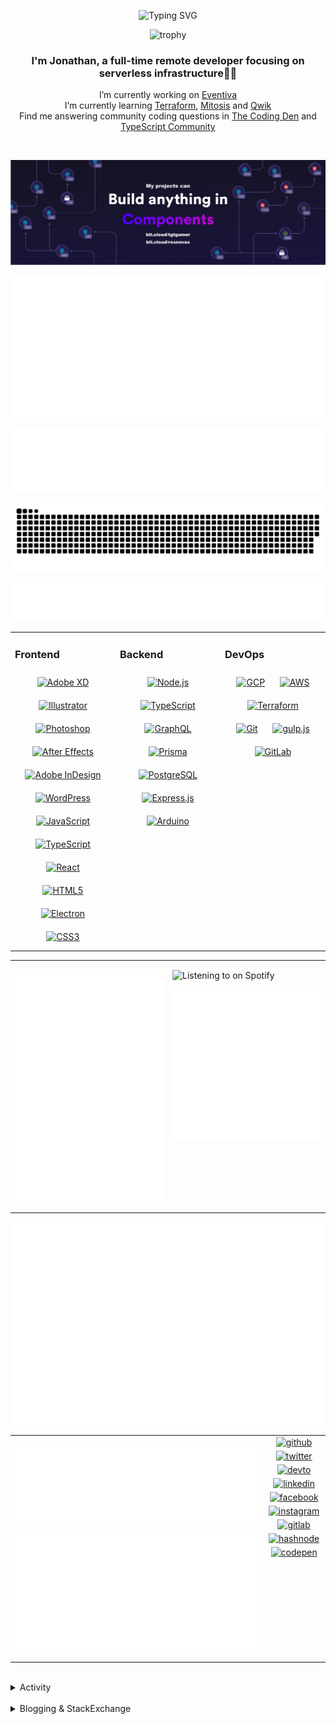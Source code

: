 <div align="center">

![Typing SVG](https://readme-typing-svg.demolab.com?font=Fira+Code&pause=1000&color=1AA9F7¢er=true&vCenter=true&width=275&lines=%3C+%F0%9F%91%8B+Hola%2C+World!+%3E;%3C+%F0%9F%91%8B+Hello%2C+World!+%3E;%3C+%F0%9F%91%8B+Bonjour%2C+World!+%3E;%3C+%F0%9F%91%8B+Welcome%2C+World+%3E)

</div>

<div align="center">

![trophy](https://github-profile-trophy.vercel.app/?username=tgtgamer&no-bg=true&no-frame=true&column=-1&margin-w=15)

</div>  
  
<div align="center">
  
###  I'm Jonathan, a full-time remote developer focusing on serverless infrastructure👨‍💻

I’m currently working on [Eventiva](https://github.com/eventiva/eventiva) </br>
I’m currently learning [Terraform](https://www.terraform.io/), [Mitosis](https://mitosis.builder.io/) and [Qwik](https://qwik.builder.io/) </br>
Find me answering community coding questions in [The Coding Den](https://discord.com/invite/code) and [TypeScript Community](https://discord.gg/typescript)

</div>
<br/>

<div align="center">

[![bit.cloud](./assets/Bit.cloud.png)](https://bit.cloud/tgtgamer)

</div>

<div align="center">

![Metrics](metrics/section-intro.svg)

</div>

<div align="center">

![Metrics](metrics/section-habbits.svg)

<picture>
  <source media="(prefers-color-scheme: dark)" srcset="games/github-snake-dark.svg" />
  <source media="(prefers-color-scheme: light)" srcset="games/github-snake.svg" />
  <img alt="github-snake" src="games/github-snake.svg" />
</picture>

![Metrics](metrics/section-languages.svg)

</div>

<table><tr><td valign="top" width="33%">

### Frontend

<div align="center">  
<a href="https://www.adobe.com/in/products/xd.html" target="_blank"><img style="margin: 10px" src="https://profilinator.rishav.dev/skills-assets/adobexd.png" alt="Adobe XD" height="50" /></a>  
<a href="https://www.adobe.com/in/products/illustrator.html" target="_blank"><img style="margin: 10px" src="https://profilinator.rishav.dev/skills-assets/adobe_illustrator-icon.svg" alt="Illustrator" height="50" /></a>  
<a href="https://www.adobe.com/in/products/photoshop.html" target="_blank"><img style="margin: 10px" src="https://profilinator.rishav.dev/skills-assets/photoshop-plain.svg" alt="Photoshop" height="50" /></a>  
<a href="https://www.adobe.com/in/products/aftereffects.html" target="_blank"><img style="margin: 10px" src="https://profilinator.rishav.dev/skills-assets/aftereffects.png" alt="After Effects" height="50" /></a>  
<a href="https://www.adobe.com/in/products/indesign.html" target="_blank"><img style="margin: 10px" src="https://profilinator.rishav.dev/skills-assets/adobeindesign.svg" alt="Adobe InDesign" height="50" /></a>  
<a href="https://wordpress.com/" target="_blank"><img style="margin: 10px" src="https://profilinator.rishav.dev/skills-assets/wordpress.png" alt="WordPress" height="50" /></a>  
<a href="https://www.javascript.com/" target="_blank"><img style="margin: 10px" src="https://profilinator.rishav.dev/skills-assets/javascript-original.svg" alt="JavaScript" height="50" /></a>  
<a href="https://www.typescriptlang.org/" target="_blank"><img style="margin: 10px" src="https://profilinator.rishav.dev/skills-assets/typescript-original.svg" alt="TypeScript" height="50" /></a>  
<a href="https://reactjs.org/" target="_blank"><img style="margin: 10px" src="https://profilinator.rishav.dev/skills-assets/react-original-wordmark.svg" alt="React" height="50" /></a>  
<a href="https://en.wikipedia.org/wiki/HTML5" target="_blank"><img style="margin: 10px" src="https://profilinator.rishav.dev/skills-assets/html5-original-wordmark.svg" alt="HTML5" height="50" /></a>  
<a href="https://www.electronjs.org/" target="_blank"><img style="margin: 10px" src="https://profilinator.rishav.dev/skills-assets/electron-original.svg" alt="Electron" height="50" /></a>  
<a href="https://www.w3schools.com/css/" target="_blank"><img style="margin: 10px" src="https://profilinator.rishav.dev/skills-assets/css3-original-wordmark.svg" alt="CSS3" height="50" /></a>  
</div>

</td><td valign="top" width="33%">

### Backend

<div align="center">  
<a href="https://nodejs.org/" target="_blank"><img style="margin: 10px" src="https://profilinator.rishav.dev/skills-assets/nodejs-original-wordmark.svg" alt="Node.js" height="50" /></a>  
<a href="https://www.typescriptlang.org/" target="_blank"><img style="margin: 10px" src="https://profilinator.rishav.dev/skills-assets/typescript-original.svg" alt="TypeScript" height="50" /></a>  
<a href="https://graphql.org/" target="_blank"><img style="margin: 10px" src="https://profilinator.rishav.dev/skills-assets/graphql.png" alt="GraphQL" height="50" /></a>  
<a href="https://www.prisma.io/" target="_blank"><img style="margin: 10px" src="https://profilinator.rishav.dev/skills-assets/prisma.png" alt="Prisma" height="50" /></a>  
<a href="https://www.postgresql.org/" target="_blank"><img style="margin: 10px" src="https://profilinator.rishav.dev/skills-assets/postgresql-original-wordmark.svg" alt="PostgreSQL" height="50" /></a>  
<a href="https://expressjs.com/" target="_blank"><img style="margin: 10px" src="https://profilinator.rishav.dev/skills-assets/express-original-wordmark.svg" alt="Express.js" height="50" /></a>  
<a href="https://www.arduino.cc/" target="_blank"><img style="margin: 10px" src="https://profilinator.rishav.dev/skills-assets/arduino.png" alt="Arduino" height="50" /></a>  
</div>

</td><td valign="top" width="33%">

### DevOps

<div align="center">  
<a href="https://cloud.google.com/" target="_blank"><img style="margin: 10px" src="https://profilinator.rishav.dev/skills-assets/google_cloud-icon.svg" alt="GCP" height="50" /></a>  
<a href="https://aws.amazon.com/" target="_blank"><img style="margin: 10px" src="https://profilinator.rishav.dev/skills-assets/amazonwebservices-original-wordmark.svg" alt="AWS" height="50" /></a>  
<a href="https://www.terraform.io/" target="_blank"><img style="margin: 10px" src="https://profilinator.rishav.dev/skills-assets/terraformio-icon.svg" alt="Terraform" height="50" /></a>  
<a href="https://github.com/" target="_blank"><img style="margin: 10px" src="https://profilinator.rishav.dev/skills-assets/git-scm-icon.svg" alt="Git" height="50" /></a>  
<a href="https://gulpjs.com/" target="_blank"><img style="margin: 10px" src="https://profilinator.rishav.dev/skills-assets/gulp-plain.svg" alt="gulp.js" height="50" /></a>  
<a href="https://about.gitlab.com/" target="_blank"><img style="margin: 10px" src="https://profilinator.rishav.dev/skills-assets/gitlab.svg" alt="GitLab" height="50" /></a>  
</div>

</td></tr></table>

<table style="border: none;"><tr style="border: none;"><td valign="top" width="50%" style="border: none;">

![Metrics](metrics/section-sponsors.svg)

</td><td valign="top" width="50%" style="border: none;">

![Listening to on Spotify](https://spotify-github-profile.vercel.app/api/view?uid=21xc6lko2t6sn466piiwtnhuq&cover_image=true&theme=novatorem&bar_color_cover=true)

![Metrics](metrics/section-leetcode.svg)

</td></tr></table>

![Metrics](metrics/section-achievements.svg)


<table style="border: none;"><tr style="border: none;"><td valign="top" width="80%" style="border: none;">

![Metrics](metrics/section-code.svg)

![Metrics](metrics/section-followup.svg)


</td><td valign="top" width="20%" style="border: none;">

<div align="center">

<a href="https://github.com/TGTGamer" target="_blank">
<img src=https://img.shields.io/badge/github-%2324292e.svg?&style=for-the-badge&logo=github&logoColor=white alt=github style="margin-bottom: 5px;" />
</a>

<a href="https://twitter.com/TGTGamer" target="_blank">
<img src=https://img.shields.io/badge/twitter-%2300acee.svg?&style=for-the-badge&logo=twitter&logoColor=white alt=twitter style="margin-bottom: 5px;" />
</a>

<a href="https://dev.to/TGTGamer" target="_blank">
<img src=https://img.shields.io/badge/dev.to-%2308090A.svg?&style=for-the-badge&logo=dev.to&logoColor=white alt=devto style="margin-bottom: 5px;" />
</a>

<a href="https://linkedin.com/in/tgtgamer" target="_blank">
<img src=https://img.shields.io/badge/linkedin-%231E77B5.svg?&style=for-the-badge&logo=linkedin&logoColor=white alt=linkedin style="margin-bottom: 5px;" />
</a>

<a href="https://www.facebook.com/jonathanstevens144" target="_blank">
<img src=https://img.shields.io/badge/facebook-%232E87FB.svg?&style=for-the-badge&logo=facebook&logoColor=white alt=facebook style="margin-bottom: 5px;" />
</a>

<a href="https://instagram.com/tgtgamer" target="_blank">
<img src=https://img.shields.io/badge/instagram-%23000000.svg?&style=for-the-badge&logo=instagram&logoColor=white alt=instagram style="margin-bottom: 5px;" />
</a>

<a href="https://gitlab.com/TGTGamer" target="_blank">
<img src=https://img.shields.io/badge/gitlab-330F63.svg?&style=for-the-badge&logo=gitlab&logoColor=white alt=gitlab style="margin-bottom: 5px;" />
</a>

<a href="https://hashnode.com/@TGTGamer" target="_blank">
<img src=https://img.shields.io/badge/hashnode-%232962FF.svg?&style=for-the-badge&logo=hashnode&logoColor=white alt=hashnode style="margin-bottom: 5px;" />
</a>

<a href="https://codepen.com/TGTGamer" target="_blank">
<img src=https://img.shields.io/badge/codepen-%23131417.svg?&style=for-the-badge&logo=codepen&logoColor=white alt=codepen style="margin-bottom: 5px;" />
</a>  
</div>

</td></tr></table>

<br/>

<details><summary> Activity </summary>
  
<table><tr><td valign="top" width="50%">

<!--START_SECTION:activity-->

1. 🎉 Merged PR [#2](https://github.com/Eventiva/bit-init/pull/2) in [Eventiva/bit-init](https://github.com/Eventiva/bit-init)
2. 💪 Opened PR [#2](https://github.com/Eventiva/bit-init/pull/2) in [Eventiva/bit-init](https://github.com/Eventiva/bit-init)
3. 💪 Opened PR [#535](https://github.com/Eventiva/Eventiva/pull/535) in [Eventiva/Eventiva](https://github.com/Eventiva/Eventiva)
4. 💪 Opened PR [#534](https://github.com/Eventiva/Eventiva/pull/534) in [Eventiva/Eventiva](https://github.com/Eventiva/Eventiva)
5. 🎉 Merged PR [#533](https://github.com/Eventiva/Eventiva/pull/533) in [Eventiva/Eventiva](https://github.com/Eventiva/Eventiva)
6. 💪 Opened PR [#533](https://github.com/Eventiva/Eventiva/pull/533) in [Eventiva/Eventiva](https://github.com/Eventiva/Eventiva)
7. 🎉 Merged PR [#531](https://github.com/Eventiva/Eventiva/pull/531) in [Eventiva/Eventiva](https://github.com/Eventiva/Eventiva)
8. 💪 Opened PR [#531](https://github.com/Eventiva/Eventiva/pull/531) in [Eventiva/Eventiva](https://github.com/Eventiva/Eventiva)
9. ❌ Closed PR [#530](https://github.com/Eventiva/Eventiva/pull/530) in [Eventiva/Eventiva](https://github.com/Eventiva/Eventiva)
10. ❌ Closed PR [#529](https://github.com/Eventiva/Eventiva/pull/529) in [Eventiva/Eventiva](https://github.com/Eventiva/Eventiva)
11. ❌ Closed PR [#528](https://github.com/Eventiva/Eventiva/pull/528) in [Eventiva/Eventiva](https://github.com/Eventiva/Eventiva)
12. ❌ Closed PR [#527](https://github.com/Eventiva/Eventiva/pull/527) in [Eventiva/Eventiva](https://github.com/Eventiva/Eventiva)
13. ❌ Closed PR [#526](https://github.com/Eventiva/Eventiva/pull/526) in [Eventiva/Eventiva](https://github.com/Eventiva/Eventiva)
14. ❌ Closed PR [#521](https://github.com/Eventiva/Eventiva/pull/521) in [Eventiva/Eventiva](https://github.com/Eventiva/Eventiva)
15. ❌ Closed PR [#523](https://github.com/Eventiva/Eventiva/pull/523) in [Eventiva/Eventiva](https://github.com/Eventiva/Eventiva)
16. ❌ Closed PR [#522](https://github.com/Eventiva/Eventiva/pull/522) in [Eventiva/Eventiva](https://github.com/Eventiva/Eventiva)
17. ❌ Closed PR [#520](https://github.com/Eventiva/Eventiva/pull/520) in [Eventiva/Eventiva](https://github.com/Eventiva/Eventiva)
18. ❌ Closed PR [#519](https://github.com/Eventiva/Eventiva/pull/519) in [Eventiva/Eventiva](https://github.com/Eventiva/Eventiva)
19. 🎉 Merged PR [#524](https://github.com/Eventiva/Eventiva/pull/524) in [Eventiva/Eventiva](https://github.com/Eventiva/Eventiva)
20. 💪 Opened PR [#524](https://github.com/Eventiva/Eventiva/pull/524) in [Eventiva/Eventiva](https://github.com/Eventiva/Eventiva)
21. 🎉 Merged PR [#518](https://github.com/Eventiva/Eventiva/pull/518) in [Eventiva/Eventiva](https://github.com/Eventiva/Eventiva)
22. 🎉 Merged PR [#517](https://github.com/Eventiva/Eventiva/pull/517) in [Eventiva/Eventiva](https://github.com/Eventiva/Eventiva)
23. 💪 Opened PR [#517](https://github.com/Eventiva/Eventiva/pull/517) in [Eventiva/Eventiva](https://github.com/Eventiva/Eventiva)
24. 🎉 Merged PR [#511](https://github.com/Eventiva/Eventiva/pull/511) in [Eventiva/Eventiva](https://github.com/Eventiva/Eventiva)
25. 🎉 Merged PR [#512](https://github.com/Eventiva/Eventiva/pull/512) in [Eventiva/Eventiva](https://github.com/Eventiva/Eventiva)
26. 🎉 Merged PR [#513](https://github.com/Eventiva/Eventiva/pull/513) in [Eventiva/Eventiva](https://github.com/Eventiva/Eventiva)
27. 🎉 Merged PR [#510](https://github.com/Eventiva/Eventiva/pull/510) in [Eventiva/Eventiva](https://github.com/Eventiva/Eventiva)
28. ❌ Closed PR [#516](https://github.com/Eventiva/Eventiva/pull/516) in [Eventiva/Eventiva](https://github.com/Eventiva/Eventiva)
29. ❌ Closed PR [#514](https://github.com/Eventiva/Eventiva/pull/514) in [Eventiva/Eventiva](https://github.com/Eventiva/Eventiva)
30. ❌ Closed PR [#508](https://github.com/Eventiva/Eventiva/pull/508) in [Eventiva/Eventiva](https://github.com/Eventiva/Eventiva)
31. 🎉 Merged PR [#509](https://github.com/Eventiva/Eventiva/pull/509) in [Eventiva/Eventiva](https://github.com/Eventiva/Eventiva)
32. ❌ Closed PR [#505](https://github.com/Eventiva/Eventiva/pull/505) in [Eventiva/Eventiva](https://github.com/Eventiva/Eventiva)
33. ❌ Closed PR [#504](https://github.com/Eventiva/Eventiva/pull/504) in [Eventiva/Eventiva](https://github.com/Eventiva/Eventiva)
34. ❌ Closed PR [#503](https://github.com/Eventiva/Eventiva/pull/503) in [Eventiva/Eventiva](https://github.com/Eventiva/Eventiva)
<!--END_SECTION:activity-->

</td></tr></table></details>

<br/>

<details>
 <summary> Blogging & StackExchange </summary>
  
<!-- BLOG-POST-LIST:START -->
- [PDF-Lib - React Native - Embed Images - image.scaleToFit Error Thrown](https://stackoverflow.com/questions/75745732/pdf-lib-react-native-embed-images-image-scaletofit-error-thrown)
- [Tensorflow React - Error: modelWeightsID must be a number or number array when import](https://stackoverflow.com/questions/74309939/tensorflow-react-error-modelweightsid-must-be-a-number-or-number-array-when-i)
- [Answer by Jonathan Stevens for Fetch status on audio stream - HTTP Response](https://stackoverflow.com/questions/67752301/fetch-status-on-audio-stream-http-response/67757137#67757137)
- [Fetch status on audio stream - HTTP Response](https://stackoverflow.com/questions/67752301/fetch-status-on-audio-stream-http-response)
- [Github Actions detect author_association](https://stackoverflow.com/questions/63188674/github-actions-detect-author-association)
- [Answer by Jonathan Stevens for React styling - Overflow issues - Expo &amp; Electron single workflow](https://stackoverflow.com/questions/59939824/react-styling-overflow-issues-expo-electron-single-workflow/59941715#59941715)
- [React styling - Overflow issues - Expo &amp; Electron single workflow](https://stackoverflow.com/questions/59939824/react-styling-overflow-issues-expo-electron-single-workflow)
- [React WebkitAppRegion Warnings](https://stackoverflow.com/questions/59870837/react-webkitappregion-warnings)
- [Dialogflow &amp; Express -- Fulfilment](https://stackoverflow.com/questions/57964582/dialogflow-express-fulfilment)
- [Answer by Jonathan Stevens for SVG Changing specific colour - CSS &amp; JS](https://stackoverflow.com/questions/51461082/svg-changing-specific-colour-css-js/51467484#51467484)
- [SVG Changing specific colour - CSS &amp; JS](https://stackoverflow.com/questions/51461082/svg-changing-specific-colour-css-js)
- [Complex Wireframe to solid for use in Autodesk 2018](https://stackoverflow.com/questions/47948929/complex-wireframe-to-solid-for-use-in-autodesk-2018)
- [Cookie based Redirection using Javascript](https://stackoverflow.com/questions/47686107/cookie-based-redirection-using-javascript)
- [How to make the bot know if its messaged someone before? C# based SteamBot](https://stackoverflow.com/questions/44035406/how-to-make-the-bot-know-if-its-messaged-someone-before-c-sharp-based-steambot)
- [How to convert fs:path to variable](https://stackoverflow.com/questions/43879791/how-to-convert-fspath-to-variable)
<!-- BLOG-POST-LIST:END -->
  
</details>
<br />
